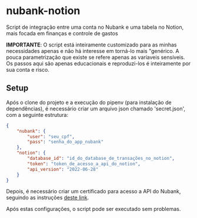 # nubank-notion

Script de integração entre uma conta no Nubank e uma tabela no Notion, mais focada em finanças e controle de gastos

**IMPORTANTE**: O script está inteiramente customizado para as minhas necessidades apenas e não há interesse em torná-lo mais "genérico. A pouca parametrização que existe se refere apenas as varíaveis sensíveis. Os passos aqui são apenas educacionais e reproduzi-los é inteiramente por sua conta e risco.

## Setup

Após o clone do projeto e a execução do pipenv (para instalação de dependências), é necessário criar um arquivo json chamado 'secret.json', com a seguinte estrutura:

```json
{
	"nubank": {
		"user": "seu_cpf",
		"pass": "senha_do_app_nubank"
	},
	"notion": {
		"database_id": "id_do_database_de_transações_no_notion",
		"token": "token_de_acesso_a_api_do_notion",
		"api_version": "2022-06-28"
	}
}
```

Depois, é necessário criar um certificado para acesso a API do Nubank, seguindo as instruções [deste link](https://github.com/andreroggeri/pynubank/blob/main/examples/login-certificate.mdf).

Após estas configurações, o script pode ser executado sem problemas.